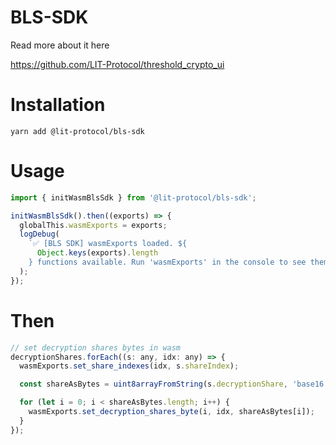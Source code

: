 # BLS-SDK

Read more about it here

https://github.com/LIT-Protocol/threshold_crypto_ui

# Installation

```
yarn add @lit-protocol/bls-sdk
```

# Usage

```js
import { initWasmBlsSdk } from '@lit-protocol/bls-sdk';

initWasmBlsSdk().then((exports) => {
  globalThis.wasmExports = exports;
  logDebug(
    `✅ [BLS SDK] wasmExports loaded. ${
      Object.keys(exports).length
    } functions available. Run 'wasmExports' in the console to see them.`
  );
});
```

# Then

```js
// set decryption shares bytes in wasm
decryptionShares.forEach((s: any, idx: any) => {
  wasmExports.set_share_indexes(idx, s.shareIndex);

  const shareAsBytes = uint8arrayFromString(s.decryptionShare, 'base16');

  for (let i = 0; i < shareAsBytes.length; i++) {
    wasmExports.set_decryption_shares_byte(i, idx, shareAsBytes[i]);
  }
});
```
